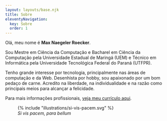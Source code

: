 ```yaml
---
layout: layouts/base.njk
title: Sobre
eleventyNavigation:
  key: Sobre
  order: 1
---
```


Olá, meu nome é **Max Naegeler Roecker**.

Sou Mestre em Ciência da Computação e Bacharel em Ciência da Computação pela
Universidade Estadual de Maringá (UEM) e Técnico em Informática pela
Universidade Tecnológica Federal do Paraná (UTFPR).

Tenho grande interesse por tecnologia, principalmente nas áreas de computação e
da Web. Desenhista por hobby, sou apaixonado por um bom pedaço de carne.
Acredito na liberdade, na individualidade e na razão como principais meios para
alcançar a felicidade.

Para mais informações profissionais, [veja meu currículo aqui](/cv).

<figure>
  {% include "illustrations/si-vis-pacem.svg" %}
  <figcaption class="center">
    <em lang="la">Si vis pacem, para bellum</em>
  <figcaption>
</figure>
